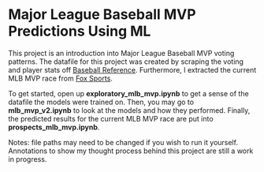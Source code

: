 # Major League Baseball MVP Predictions Using ML
This project is an introduction into Major League Baseball MVP voting patterns. The datafile for this project was created by scraping the voting and player stats off [Baseball Reference](https://www.baseball-reference.com/awards/awards_2023.shtml). Furthermore, I extracted the current MLB MVP race from [Fox Sports](https://www.foxsports.com/articles/mlb/2024-mlb-mvp-odds-al-and-nl-favorites).

To get started, open up **exploratory_mlb_mvp.ipynb** to get a sense of the datafile the models were trained on. Then, you may go to **mlb_mvp_v2.ipynb** to look at the models and how they performed. Finally, the predicted results for the current MLB MVP race are put into **prospects_mlb_mvp.ipynb**. 

Notes: file paths may need to be changed if you wish to run it yourself. Annotations to show my thought process behind this project are still a work in progress.
